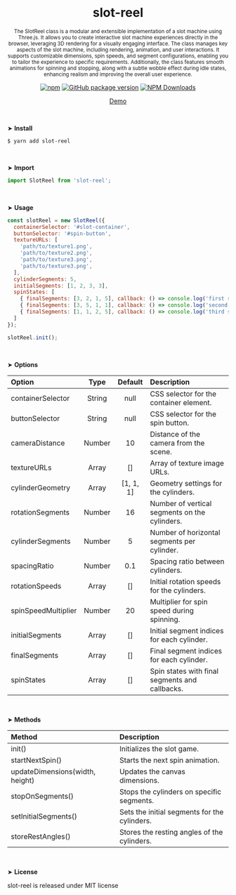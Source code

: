 <div align="center">
<br>

<h1>slot-reel</h1>

<p><sup>The SlotReel class is a modular and extensible implementation of a slot machine using Three.js. It allows you to create interactive slot machine experiences directly in the browser, leveraging 3D rendering for a visually engaging interface. The class manages key aspects of the slot machine, including rendering, animation, and user interactions. It supports customizable dimensions, spin speeds, and segment configurations, enabling you to tailor the experience to specific requirements. Additionally, the class features smooth animations for spinning and stopping, along with a subtle wobble effect during idle states, enhancing realism and improving the overall user experience.</sup></p>

[![npm](https://img.shields.io/npm/v/slot-reel.svg?colorB=brightgreen)](https://www.npmjs.com/package/slot-reel)
[![GitHub package version](https://img.shields.io/github/package-json/v/ux-ui-pro/slot-reel.svg)](https://github.com/ux-ui-pro/slot-reel)
[![NPM Downloads](https://img.shields.io/npm/dm/slot-reel.svg?style=flat)](https://www.npmjs.org/package/slot-reel)

<a href="https://codepen.io/ux-ui/pen/qEWqoLa">Demo</a>

</div>
<br>

&#10148; **Install**
```console
$ yarn add slot-reel
```

<br>

&#10148; **Import**

```javascript
import SlotReel from 'slot-reel';
```
<br>

&#10148; **Usage**
```javascript
const slotReel = new SlotReel({
  containerSelector: '#slot-container',
  buttonSelector: '#spin-button',
  textureURLs: [
    'path/to/texture1.png',
    'path/to/texture2.png',
    'path/to/texture3.png',
    'path/to/texture3.png',
  ],
  cylinderSegments: 5,
  initialSegments: [1, 2, 3, 3],
  spinStates: [
    { finalSegments: [3, 2, 1, 5], callback: () => console.log('first spin finished') },
    { finalSegments: [3, 5, 1, 1], callback: () => console.log('second spin finished') },
    { finalSegments: [1, 1, 2, 5], callback: () => console.log('third spin finished') },
  ]
});

slotReel.init();
```
<br>

&#10148; **Options**

| Option              |  Type  |  Default  | Description                                    |
|:--------------------|:------:|:---------:|:-----------------------------------------------|
| containerSelector   | String |   null    | CSS selector for the container element.        |
| buttonSelector      | String |   null    | CSS selector for the spin button.              |
| cameraDistance      | Number |    10     | Distance of the camera from the scene.         |
| textureURLs         | Array  |    []     | Array of texture image URLs.                   |
| cylinderGeometry    | Array  | [1, 1, 1] | Geometry settings for the cylinders.           |
| rotationSegments    | Number |    16     | Number of vertical segments on the cylinders.  |
| cylinderSegments    | Number |     5     | Number of horizontal segments per cylinder.    |
| spacingRatio        | Number |    0.1    | Spacing ratio between cylinders.               |
| rotationSpeeds      | Array  |    []     | Initial rotation speeds for the cylinders.     |
| spinSpeedMultiplier | Number |    20     | Multiplier for spin speed during spinning.     |
| initialSegments     | Array  |    []     | Initial segment indices for each cylinder.     |
| finalSegments       | Array  |    []     | Final segment indices for each cylinder.       |
| spinStates          | Array  |    []     | Spin states with final segments and callbacks. |
<br>

&#10148; **Methods**

| Method                          | Description                                  |
|:--------------------------------|:---------------------------------------------|
| init()                          | Initializes the slot game.                   |
| startNextSpin()                 | Starts the next spin animation.              |
| updateDimensions(width, height) | Updates the canvas dimensions.               |
| stopOnSegments()                | Stops the cylinders on specific segments.    |
| setInitialSegments()            | Sets the initial segments for the cylinders. |
| storeRestAngles()               | Stores the resting angles of the cylinders.  |
<br>

&#10148; **License**

slot-reel is released under MIT license
